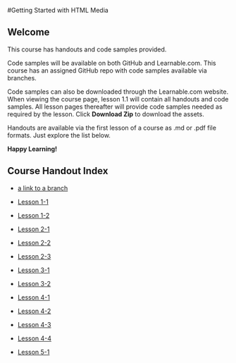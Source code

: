 #Getting Started with HTML Media
## Welcome
This course has handouts and code samples provided.

Code samples will be available on both GitHub and Learnable.com. This course has an assigned GitHub repo with code samples available via branches. 

Code samples can also be downloaded through the Learnable.com website. When viewing the course page, lesson 1.1 will contain all handouts and code samples. All lesson pages thereafter will provide code samples needed as required by the lesson. Click **Download Zip** to download the assets.

Handouts are available via the first lesson of a course as .md or .pdf file formats. Just explore the list below.

**Happy Learning!**

## Course Handout Index
* [a link to a branch](tree/lesson1.1/Getting_Started_with_HTML_Media_handouts/lesson1-1.md)

* [Lesson 1-1](Getting_Started_with_HTML_Media_handouts/lesson1-1.md)
* [Lesson 1-2](Getting_Started_with_HTML_Media_handouts/lesson1-2.md)
* [Lesson 2-1](Getting_Started_with_HTML_Media_handouts/lesson2-1.md)
* [Lesson 2-2](Getting_Started_with_HTML_Media_handouts/lesson2-2.md)
* [Lesson 2-3](Getting_Started_with_HTML_Media_handouts/lesson2-3.md)
* [Lesson 3-1](Getting_Started_with_HTML_Media_handouts/lesson3-1.md)
* [Lesson 3-2](Getting_Started_with_HTML_Media_handouts/lesson3-2.md)
* [Lesson 4-1](Getting_Started_with_HTML_Media_handouts/lesson4-1.md)
* [Lesson 4-2](Getting_Started_with_HTML_Media_handouts/lesson4-2.md)
* [Lesson 4-3](Getting_Started_with_HTML_Media_handouts/lesson4-3.md)
* [Lesson 4-4](Getting_Started_with_HTML_Media_handouts/lesson4-4.md)
* [Lesson 5-1](Getting_Started_with_HTML_Media_handouts/lesson5-1.md)
